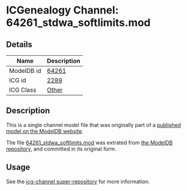 # ICGenealogy Channel: 64261\_stdwa\_softlimits.mod

## Details

Name | Description
---- | -----------
ModelDB id | [64261](http://senselab.med.yale.edu/ModelDB/ShowModel.cshtml?model=64261)
ICG id | [2289](http://icg.neurotheory.ox.ac.uk/channels/other/2289)
ICG Class | [Other](http://icg.neurotheory.ox.ac.uk/channels/other)

## Description

This is a single channel model file that was originally part of a [published model on the ModelDB website](http://senselab.med.yale.edu/mModelDB/ShowModel.cshtml?model=64261).

The file [64261\_stdwa\_softlimits.mod](64261_stdwa_softlimits.mod) was extrated from [the ModelDB repository](http://senselab.med.yale.edu/ModelDB/ShowModel.cshtml?model=64261), and committed in its original form.

## Usage

See the [icg-channel super-repository](https://github.com/icgenealogy/icg-channels) for more information.